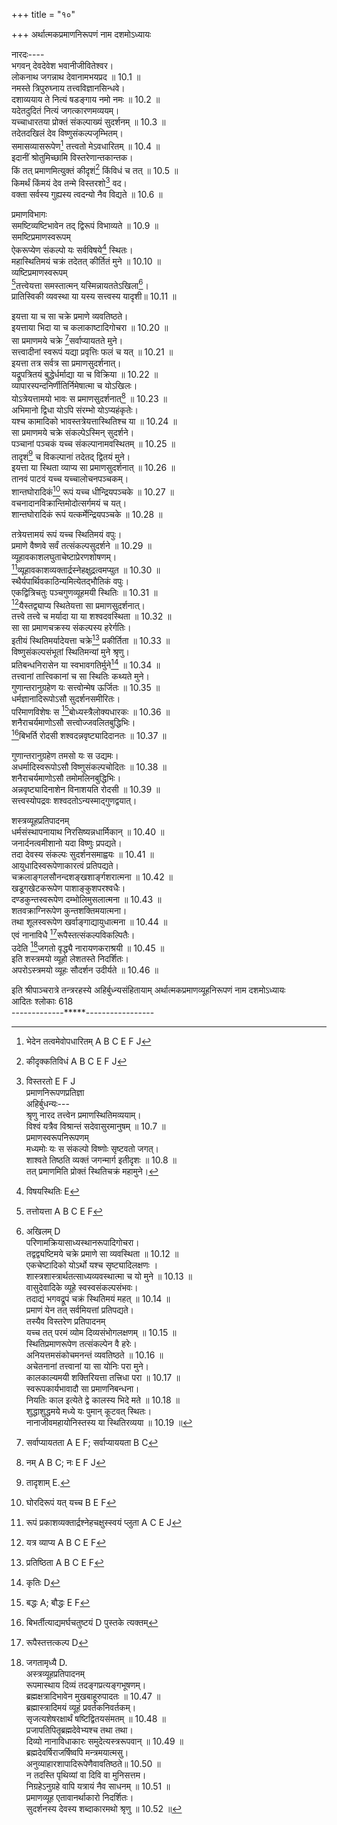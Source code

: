 +++
title = "१०"

+++
अर्थात्मकप्रमाणनिरूपणं नाम दशमोऽध्यायः  
  
नारदः----  
भगवन् देवदेवेश भवानीजीवितेश्वर।  
लोकनाथ जगन्नाथ देवानामभयप्रद ॥ 10.1 ॥  
नमस्ते त्रिपुरुघ्नाय तत्त्वविज्ञानसिन्धवे।  
दशाव्ययाय ते नित्यं षडङ्गाय नमो नमः ॥ 10.2 ॥  
यदेतदुदितं नित्यं जगत्कारणमव्ययम्।  
यच्चाधारतया प्रोक्तं संकल्पाख्यं सुदर्शनम् ॥ 10.3 ॥  
तदेतदखिलं देव विष्णुसंकल्पजृम्भितम्।  
समासव्यासरूपेण[^1] तत्त्वतो मेऽवधारितम् ॥ 10.4 ॥  
इदानीं श्रोतुमिच्छामि विस्तरेणान्तकान्तक।  
किं तत् प्रमाणमित्युक्तं कीदृशं[^2] किंविधं च तत् ॥ 10.5 ॥  
किमर्थं किंमयं देव तन्मे विस्तरशो[^3] वद।  
वक्ता सर्वस्य गुह्यस्य त्वदन्यो नैव विद्यते ॥ 10.6 ॥  

[^1]: भेदेन तत्वमेवोपधारितम् A B C E F J  

[^2]: कीदृक्कतिविधं A B C E F J  

[^3]: विस्तरतो E F J  
प्रमाणनिरूपणप्रतिज्ञा  
अहिर्बुधन्यः---  
श्रृणु नारद तत्त्वेन प्रमाणस्थितिमव्ययाम्।  
विश्वं यत्रैव [^4]विश्रान्तं सदेवासुरमानुषम्[^5] ॥ 10.7 ॥  
प्रमाणस्वरूपनिरूपणम्  
मध्यमोः यः स संकल्पो विष्णोः सृष्टवतो जगत्।  
शाश्वते [^6]तिष्ठति व्यक्तं जगन्मार्ग इतीदृशः[^7] ॥ 10.8 ॥  
तत् प्रमाणमिति प्रोक्तं स्थितिचक्रं महामुने।  
  
प्रमाणविभागः  
समष्टिव्यष्टिभावेन तद् द्विरूपं विभाव्यते ॥ 10.9 ॥  
समष्टिप्रमाणस्वरूपम्  
ऐकरूप्येण संकल्पो यः सर्वविषये[^8] स्थितः।  
महास्थितिमयं चक्रं तदेतत् कीर्तितं मुने ॥ 10.10 ॥  
व्यष्टिप्रमाणस्वरूपम्  
[^9]तत्त्वेयत्ता समस्तात्मन् यस्मिन्नायततेऽखिला[^10]।  
प्रातिस्विकी व्यवस्था या यस्य सत्त्वस्य यादृशी॥ 10.11 ॥  

[^4]: विस्वस्तम् D  

[^5]: मानवम् D  

[^6]: तिष्ठतु D J  

[^7]: इतीदृशम् A B C D E F J  

[^8]: विषयस्थितिः E  

[^9]: तत्तोयत्ता A B C E F  

[^10]: अखिलम् D  
[^11]परिणामक्रियासाध्यस्थानरूपादिगोचरा।  
तद्वद्व्यष्टिमये चक्रे प्रमाणे सा व्यवस्थिता ॥ 10.12 ॥  
एकचेष्टादिको योऽर्थो यश्च सृष्ट्यादिलक्षणः ।  
शास्त्रशास्त्रार्थतत्साध्यव्यवस्थात्मा च यो मुने ॥ 10.13 ॥  
वासुदेवादिके व्यूहे स्वस्वसंकल्पसंभवः।  
तदाद्यं भगवद्रूपं चक्रं स्थितिमयं महत् ॥ 10.14 ॥  
प्रमाणं येन तत् सर्वमियत्तां प्रतिपद्यते।  
तस्यैव विस्तरेण प्रतिपादनम्  
यच्च तत् परमं व्योम दिव्यसंभोगलक्षणम् ॥ 10.15 ॥  
स्थितिप्रमाणरूपेण तत्संकल्पेन वै हरेः।  
अनियत्तमसंकोचमनन्तं व्यवतिष्ठते ॥ 10.16 ॥  
[^12]अचेतनानां तत्त्वानां या सा योनिः परा मुने।  
कालकाल्यमयी शक्तिरियत्ता तत्त्रिधा परा ॥ 10.17 ॥  
स्वरूपकार्यभावादौ सा प्रमाणनिबन्धना।  
नियतिः काल इत्येते द्वे [^13]कालस्य भिदे मते ॥ 10.18 ॥  
शुद्धाशुद्धमये मध्ये यः पुमान् कूटवत् स्थितः।  
नानाजीवमहायोनिस्तस्य या स्थितिरव्यया ॥ 10.19 ॥  

[^11]: परिणामक्रियाङ्गस्य A B C J  

[^12]: अचेतनानामित्यादिकं श्लोकद्वयं D पुस्तके ``प्रमाणे व्यवतिष्ठते(श्लो.20) इत्येतदनन्तरं दृश्यते।  

[^13]: कालस्यापि हि ते मते A B C E F  
  
इयत्ता या च सा चक्रे प्रमाणे व्यवतिष्ठते।  
इयत्ताया भिदा या च कलाकाष्टादिगोचरा ॥ 10.20 ॥  
सा प्रमाणमये चक्रे [^14]सर्वाप्यायतते मुने।  
सत्त्वादीनां स्वरूपं यद्या प्रवृत्तिः फलं च यत् ॥ 10.21 ॥  
इयत्ता तत्र सर्वत्र सा प्रमाणसुदर्शनात्।  
यद्रूपत्रितयं बुद्धेर्धर्माद्या या च विक्रिया ॥ 10.22 ॥  
व्यापारस्पन्दनिर्णीतिर्निमेषात्मा च योऽखिलः।  
योऽत्रेयत्तामयो भावः स प्रमाणसुदर्शनात्[^15] ॥ 10.23 ॥  
अभिमानो द्विधा योऽपि संरम्भो योऽप्यहंकृतेः।  
यश्च कामादिको भावस्तत्रेयत्तास्थितिश्च या ॥ 10.24 ॥  
सा प्रमाणमये चक्रे संकल्पेऽस्मिन् सुदर्शने।  
पञ्चानां पञ्चकं यच्च संकल्पानामवस्थितम् ॥ 10.25 ॥  
तादृशं[^16] च विकल्पानां तदेतद् द्वितयं मुने।  
इयत्ता या स्थिता व्याप्य सा प्रमाणसुदर्शनात् ॥ 10.26 ॥  
तानवं पाटवं यच्च यच्चालोचनपञ्चकम्।  
शान्तघोरादिकं[^17] रूपं यच्च धीन्द्रियपञ्चके ॥ 10.27 ॥  
वचनादानविक्रान्तिमोदोत्सर्गमयं च यत्।  
शान्तघोरादिकं रूपं यत्कर्मेन्द्रियपञ्चके ॥ 10.28 ॥  

[^14]: सर्वाप्यायतता A E F; सर्वाप्याययता B C  

[^15]: नम् A B C; नः E F J  

[^16]: तादृशाम् E.  

[^17]: घोरदिरूपं यत् यच्च B E F  
  
तत्रेयत्तामयं रूपं यच्च स्थितिमयं वपुः।  
प्रमाणे वैष्णवे सर्वं तत्संकल्पसुदर्शने ॥ 10.29 ॥  
व्यूहावकाशलघुताचेष्टाप्रेरणशोषणम्।  
[^18]व्यूहावकाशव्यक्तार्द्रस्नेहक्षुद्रत्वमप्युत ॥ 10.30 ॥  
स्थैर्यपार्थिवकाठिन्यमित्येतद्भौतिकं वपुः।  
एकद्वित्रिचतुः पञ्चगुणव्यूहमयी स्थितिः ॥ 10.31 ॥  
[^19]यैस्तद्व्याप्य स्थितेयत्ता सा प्रमाणसुदर्शनात्।  
तत्त्वे तत्त्वे च मर्यादा या या शश्वदवस्थिता ॥ 10.32 ॥  
सा सा प्रमाणचक्रस्य संकल्पस्य हरेर्गतिः।  
इतीयं स्थितिमर्यादेयत्ता चक्रे[^20] प्रकीर्तिता ॥ 10.33 ॥  
विष्णुसंकल्पसंभूतां स्थितिमन्यां मुने श्रृणु।  
प्रतिबन्धनिरासेन या स्वभावगतिर्मुने[^21] ॥ 10.34 ॥  
तत्त्वानां तात्त्विकानां च सा स्थितिः कथ्यते मुने।  
गुणान्तरानुग्रहेण यः सत्त्वोन्मेष ऊर्जितः ॥ 10.35 ॥  
धर्मज्ञानादिरूपोऽसौ सुदर्शनसमीरितः।  
परिमाणविशेषः स [^22]बोध्यस्त्रैलोक्यधारकः ॥ 10.36 ॥  
शनैराचर्यमाणोऽसौ सत्त्वोज्जवलितबुद्धिभिः।  
[^23]बिभर्ति रोदसी शश्वदन्नवृष्ट्यादिदानतः ॥ 10.37 ॥  

[^18]: रूपं प्रकाशव्यक्तार्द्रश्नेहचक्षुस्स्वयं प्लुता A C E J  

[^19]: यत्र व्याप्य A B C E F  

[^20]: प्रतिष्ठिता A B C E F  

[^21]: कृतिः D  

[^22]: बद्धः A; बौद्धः E F  

[^23]: बिभर्तीत्याद्यमर्घचतुष्टयं D पुस्तके त्यक्तम्  
  
गुणान्तरानुग्रहेण तमसो यः स उद्यमः।  
अधर्मादिस्वरूपोऽसौ विष्णुसंकल्पचोदितः ॥ 10.38 ॥  
शनैराचर्यमाणोऽसौ तमोमलिनबुद्धिभिः।  
अन्नवृष्ट्यादिनाशेन विनाशयति रोदसी ॥ 10.39 ॥  
सत्त्वस्योपद्रवः शश्वदतोऽन्यस्माद्गुणद्वयात्।  
  
शस्त्रव्यूहप्रतिपादनम्  
धर्मसंस्थापनायाथ निरसिष्यन्नधार्मिकान् ॥ 10.40 ॥  
जनार्दनत्वमीशानो यदा विष्णुः प्रपद्यते।  
तदा देवस्य संकल्पः सुदर्शनसमाह्वयः ॥ 10.41 ॥  
आयुधादिस्वरूपेणाकारत्वं प्रतिपद्यते।  
चक्रलाङ्गलसौनन्दशङ्खशार्ङ्गशरात्मना ॥ 10.42 ॥  
खडूगखेटकरूपेण पाशाङ्कुशपरश्वधैः।  
दण्डकुन्तस्वरूपेण दम्भोलिमुसलात्मना ॥ 10.43 ॥  
शतवक्राग्निरूपेण कुन्तशक्तिमयात्मना।  
तथा शूलस्वरूपेण खर्वाङ्गाद्यायुधात्मना ॥ 10.44 ॥  
एवं नानाविधै [^24]रूपैस्तत्संकल्पविकल्पितैः।  
उदेति [^25]जगतो वृद्ध्यै नारायणकराश्रयी ॥ 10.45 ॥  
इति शस्त्रमयो व्यूहो लेशतस्ते निदर्शितः।  
अपरोऽस्त्रमयो व्यूहः सौदर्शन उदीर्यते ॥ 10.46 ॥  

[^24]:  रूपैस्तत्तत्कल्प D  

[^25]:  जगतामृध्यै D.  
अस्त्रव्यूहप्रतिपादनम्  
रूपमास्थाय दिव्यं तदङ्गप्रत्यङ्गभूषणम्।  
ब्रह्मक्षत्रादिभावेन मुखबाहूरुपादतः ॥ 10.47 ॥  
ब्रह्मास्त्रादिमयं व्यूहं प्रवर्तकनिवर्तकम्।  
सृजत्यशेषरक्षार्थं षष्टिद्वितयसंमतम् ॥ 10.48 ॥  
प्रजापतिपितृब्रह्मदेवेभ्यश्च तथा तथा।  
दिव्यो नानाविधाकारः समुदेत्यस्त्ररूपवान् ॥ 10.49 ॥  
ब्रह्मदेवर्षिराजर्षिष्वपि मन्त्रमयात्मसु।  
अनुव्याहारशापादिरूपेणैवावतिष्ठते॥ 10.50 ॥  
न तदस्ति पृथिव्यां वा दिवि वा मुनिसत्तम।  
निग्रहेऽनुग्रहे वापि यत्रायं नैव साधनम् ॥ 10.51 ॥  
प्रमाणव्यूह एतावानर्थाकारो निदर्शितः।  
सुदर्शनस्य देवस्य शब्दाकारमथो श्रृणु ॥ 10.52 ॥  
  
इति श्रीपाञ्चरात्रे तन्त्ररहस्ये अहिर्बुध्न्यसंहितायाम् अर्थात्मकप्रमाणव्यूहनिरूपणं नाम दशमोऽध्यायः  
आदितः श्लोकाः 618  
-------------*****-----------------
